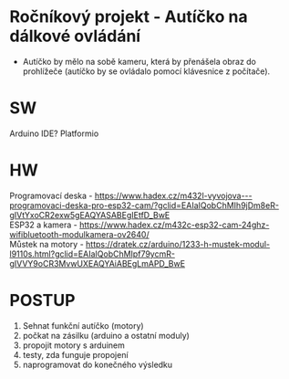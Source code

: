 # Ročníkový projekt - Autíčko na dálkové ovládání
- Autíčko by mělo na sobě kameru, která by přenášela obraz do prohlížeče (autíčko by se ovládalo pomocí klávesnice z počítače).

# SW
Arduino IDE?
Platformio


# HW
Programovací deska - https://www.hadex.cz/m432l-vyvojova---programovaci-deska-pro-esp32-cam/?gclid=EAIaIQobChMIh9jDm8eR-gIVtYxoCR2exw5gEAQYASABEgIEtfD_BwE  
ESP32 a kamera - https://www.hadex.cz/m432c-esp32-cam-24ghz-wifibluetooth-modulkamera-ov2640/  
Můstek na motory - https://dratek.cz/arduino/1233-h-mustek-modul-l9110s.html?gclid=EAIaIQobChMIpf79ycmR-gIVVY9oCR3MvwUXEAQYAiABEgLmAPD_BwE  
# POSTUP
1. Sehnat funkční autíčko (motory)
2. počkat na zásilku (arduino a ostatní moduly)
3. propojit motory s arduinem
4. testy, zda funguje propojení
5. naprogramovat do konečného výsledku
